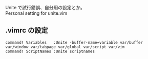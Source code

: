 Unite で試行錯誤、自分用の設定とか。  
Personal setting for unite.vim


## .vimrc の設定

    command! Variables   :Unite -buffer-name=variable var/buffer var/window var/tabpage var/global var/script var/vim
    command! ScriptNames :Unite scriptnames

